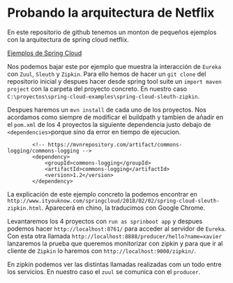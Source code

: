 
Probando la arquitectura de Netflix
===================================

En este repositorio de github tenemos un monton de pequeños ejemplos con la arquitectura de spring cloud netflix.

[Ejemplos de Spring Cloud](https://github.com/ityouknow/spring-cloud-examples)

Nos podemos bajar este por ejemplo que muestra la interacción de `Eureka` con `Zuul`, `Sleuth` y `Zipkin`.
Para ello hemos de hacer un `git clone` del repositorio inicial y despues hacer desde spring tool suite  un `import maven project`
con la carpeta del proyecto concreto. En nuestro caso `C:\proyectos\spring-cloud-examples\spring-cloud-sleuth-zipkin`.

Despues haremos un `mvn install` de cada uno de los proyectos. Nos acordamos como siempre de modificar el buildpath y tambien de añadir
en el `pom.xml` de los 4 proyectos la siguiente dependencia justo debajo de `<dependencies>`porque sino da error en tiempo de ejecucion.

```
		<!-- https://mvnrepository.com/artifact/commons-logging/commons-logging -->
		<dependency>
			<groupId>commons-logging</groupId>
			<artifactId>commons-logging</artifactId>
			<version>1.2</version>
		</dependency>
```

La explicación de este ejemplo concreto la podemos encontrar en `http://www.ityouknow.com/springcloud/2018/02/02/spring-cloud-sleuth-zipkin.html`.
Aparecerá en chino, la traducimos con Google Chrome.

Levantaremos los 4 proyectos con `run as sprinboot app` y despues podemos hacer `http://localhost:8761/` para acceder al servidor 
de `Eureka`. Con esta otra llamada `http://localhost:8888/producer/hello?name=xavier` lanzaremos la prueba que queremos monitorizar con
zipkin y para que ir al cliente de `Zipkin` lo haremos con `http://localhost:9000/zipkin/`.

En zipkin podemos ver las distintas llamadas realizadas com un todo entre los servicios. En nuestro caso el `zuul` se comunica con el 
`producer`.

